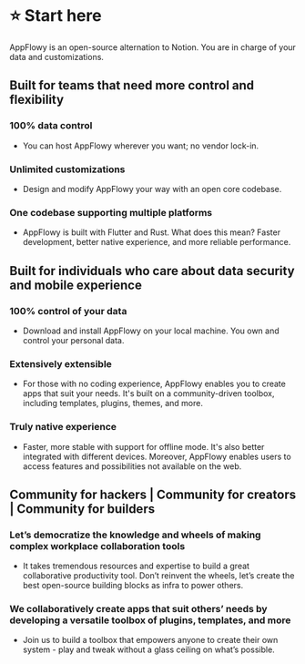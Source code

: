 # ⭐ Start here

AppFlowy is an open-source alternation to Notion. You are in charge of your data and customizations.

## Built for teams that need more control and flexibility

### 100% data control

* You can host AppFlowy wherever you want; no vendor lock-in.

### Unlimited customizations

* Design and modify AppFlowy your way with an open core codebase.

### One codebase supporting multiple platforms

* AppFlowy is built with Flutter and Rust. What does this mean? Faster development, better native experience, and more reliable performance.

## Built for individuals who care about data security and mobile experience

### 100% control of your data

* Download and install AppFlowy on your local machine. You own and control your personal data.

### Extensively extensible

* For those with no coding experience, AppFlowy enables you to create apps that suit your needs. It's built on a community-driven toolbox, including templates, plugins, themes, and more.

### Truly native experience

* Faster, more stable with support for offline mode. It's also better integrated with different devices. Moreover, AppFlowy enables users to access features and possibilities not available on the web.

## Community for hackers | Community for creators | Community for builders

### Let’s democratize the knowledge and wheels of making complex workplace collaboration tools

* It takes tremendous resources and expertise to build a great collaborative productivity tool. Don’t reinvent the wheels, let’s create the best open-source building blocks as infra to power others.

### We collaboratively create apps that suit others’ needs by developing a versatile toolbox of plugins, templates, and more

* Join us to build a toolbox that empowers anyone to create their own system - play and tweak without a glass ceiling on what’s possible.
